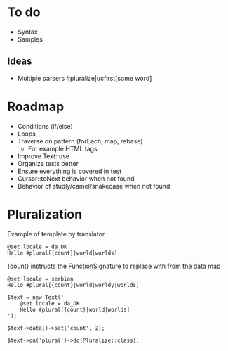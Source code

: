 # To do

* Syntax
* Samples

## Ideas
* Multiple parsers #pluralize|ucfirst[some word]

# Roadmap
* Conditions (if/else)
* Loops
* Traverse on pattern (forEach, map, rebase)
	* For example HTML tags
* Improve Text::use
* Organize tests better
* Ensure everything is covered in test
* Cursor::toNext behavior when not found
* Behavior of studly/camel/snakecase when not found



# Pluralization

Example of template by translator

```
@set locale = da_DK
Hello #plural[{count}|world|worlds]
```
{count} instructs the FunctionSignature to replace with from the data map

```
@set locale = serbian
Hello #plural[{count}|world|worldy|worlds]
```

```
$text = new Text('
	@set locale = da_DK
	Hello #plural[{count}|world|worlds]
');

$text->data()->set('count', 2);

$text->on('plural')->do(Pluralize::class);
```